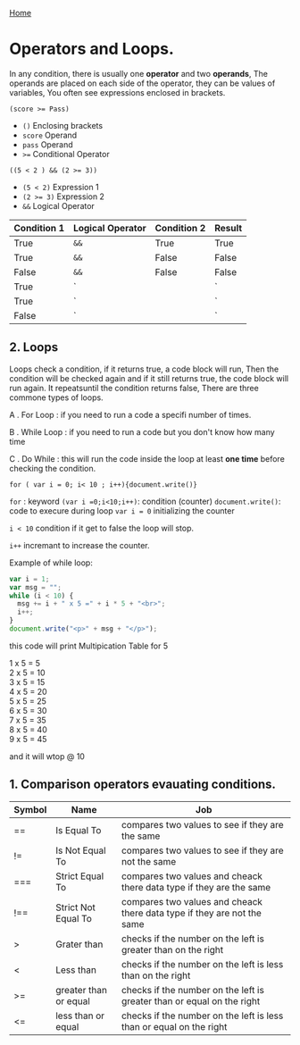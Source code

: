 [Home](https://sayefdeen.github.io/reading-notes/home)

# Operators and Loops.

In any condition, there is usually one **operator** and two **operands**, The operands are placed on each side of the operator, they can be values of variables, You often see expressions enclosed in brackets.

`(score >= Pass)`

- `()` Enclosing brackets
- `score` Operand
- `pass` Operand
- `>=` Conditional Operator

`((5 < 2 ) && (2 >= 3))`

- `(5 < 2)` Expression 1
- `(2 >= 3)` Expression 2
- `&&` Logical Operator

| Condition 1 | Logical Operator | Condition 2 | Result |
| ----------- | ---------------- | ----------- | ------ |
| True        | `&&`             | True        | True   |
| True        | `&&`             | False       | False  |
| False       | `&&`             | False       | False  |
| True        | `||`             | True        | True   |
| True        | `||`             | False       | True   |
| False       | `||`             | False       | False  |

## 2. Loops

Loops check a condition, if it returns true, a code block will run, Then the condition will be checked again and if it still returns true, the code block will run again. It repeatsuntil the condition returns false, There are three commone types of loops.

A . For Loop : if you need to run a code a specifi number of times.

B . While Loop : if you need to run a code but you don't know how many time

C . Do While : this will run the code inside the loop at least **one time** before checking the condition.

`for ( var i = 0; i< 10 ; i++){document.write()}`

`for` : keyword
`(var i =0;i<10;i++)`: condition (counter)
`document.write()`: code to execure during loop
`var i = 0` initializing the counter

`i < 10` condition if it get to false the loop will stop.

`i++` incremant to increase the counter.

Example of while loop:

```javascript
var i = 1;
var msg = "";
while (i < 10) {
  msg += i + " x 5 =" + i * 5 + "<br>";
  i++;
}
document.write("<p>" + msg + "</p>");
```

this code will print Multipication Table for 5

1 x 5 = 5<br>
2 x 5 = 10<br>
3 x 5 = 15<br>
4 x 5 = 20<br>
5 x 5 = 25<br>
6 x 5 = 30<br>
7 x 5 = 35<br>
8 x 5 = 40<br>
9 x 5 = 45<br>

and it will wtop @ 10



## 1. Comparison operators evauating conditions.

| Symbol | Name                  | Job                                                                     |
| ------ | --------------------- | ----------------------------------------------------------------------- |
| ==     | Is Equal To           | compares two values to see if they are the same                         |
| !=     | Is Not Equal To       | compares two values to see if they are not the same                     |
| ===    | Strict Equal To       | compares two values and cheack there data type if they are the same     |
| !==    | Strict Not Equal To   | compares two values and cheack there data type if they are not the same |
| >      | Grater than           | checks if the number on the left is greater than on the right           |
| <      | Less than             | checks if the number on the left is less than on the right              |
| >=     | greater than or equal | checks if the number on the left is greater than or equal on the right  |
| <=     | less than or equal    | checks if the number on the left is less than or equal on the right     |